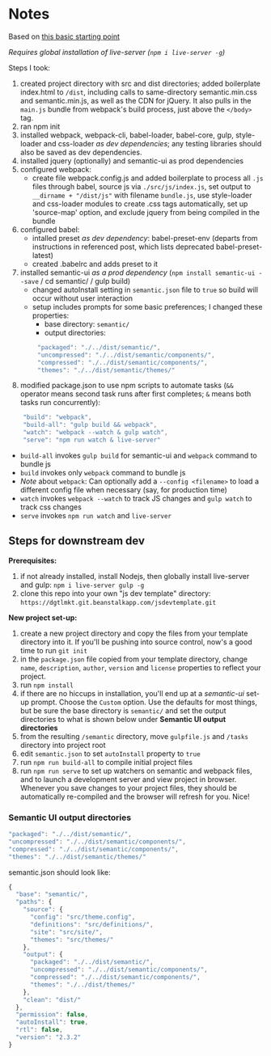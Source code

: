 # Notes

Based on [this basic starting point](https://italonascimento.github.io/configuring-a-basic-environment-for-javascript-development/)

_Requires global installation of live-server (`npm i live-server -g`)_

Steps I took:

1.  created project directory with src and dist directories; added boilerplate index.html to `/dist`, including calls to same-directory semantic.min.css and semantic.min.js, as well as the CDN for jQuery. It also pulls in the `main.js` bundle from webpack's build process, just above the `</body>` tag.
2.  ran npm init
3.  installed webpack, webpack-cli, babel-loader, babel-core, gulp, style-loader and css-loader _as dev dependencies_; any testing libraries should also be saved as dev dependencies.
4.  installed jquery (optionally) and semantic-ui as prod dependencies
5.  configured webpack:
    - create file webpack.config.js and added boilerplate to process all `.js` files through babel, source js via `./src/js/index.js`, set output to `__dirname + "/dist/js"` with filename `bundle.js`, use style-loader and css-loader modules to create .css tags automatically, set up 'source-map' option, and exclude jquery from being compiled in the bundle
6.  configured babel:
    - intalled preset _as dev dependency_: babel-preset-env (departs from instructions in referenced post, which lists deprecated babel-preset-latest)
    - created .babelrc and adds preset to it
7.  installed semantic-ui _as a prod dependency_ (`npm install semantic-ui --save` / cd semantic/ / gulp build)
    - changed autoInstall setting in `semantic.json` file to `true` so build will occur without user interaction
    - setup includes prompts for some basic preferences; I changed these properties:
      - base directory: `semantic/`
      - output directories:

```javascript
        "packaged": "./../dist/semantic/",
        "uncompressed": "./../dist/semantic/components/",
        "compressed": "./../dist/semantic/components/",
        "themes": "./../dist/semantic/themes/"
```

8.  modified package.json to use npm scripts to automate tasks (`&&` operator means second task runs after first completes; `&` means both tasks run concurrently):

```javascript
    "build": "webpack",
    "build-all": "gulp build && webpack",
    "watch": "webpack --watch & gulp watch",
    "serve": "npm run watch & live-server"
```

- `build-all` invokes `gulp build` for semantic-ui and `webpack` command to bundle js
- `build` invokes only `webpack` command to bundle js
- _Note_ about `webpack`: Can optionally add a `--config <filename>` to load a different config file when necessary (say, for production time)
- `watch` invokes `webpack --watch` to track JS changes and `gulp watch` to track css changes
- `serve` invokes `npm run watch` and `live-server`

## Steps for downstream dev

**Prerequisites:**

1.  if not already installed, install Nodejs, then globally install live-server and gulp: `npm i live-server gulp -g`
2.  clone this repo into your own "js dev template" directory: `https://dgtlmkt.git.beanstalkapp.com/jsdevtemplate.git`

**New project set-up:**

1.  create a new project directory and copy the files from your template directory into it. If you'll be pushing into source control, now's a good time to run `git init`
2.  in the `package.json` file copied from your template directory, change `name`, `description`, `author`, `version` and `license` properties to reflect your project.
3.  run `npm install`
4.  if there are no hiccups in installation, you'll end up at a _semantic-ui_ set-up prompt. Choose the `Custom` option. Use the defaults for most things, but be sure the base directory is `semantic/` and set the output directories to what is shown below under **Semantic UI output directories**
5.  from the resulting `/semantic` directory, move `gulpfile.js` and `/tasks` directory into project root
6.  edit `semantic.json` to set `autoInstall` property to `true`
7.  run `npm run build-all` to compile initial project files
8.  run `npm run serve` to set up watchers on semantic and webpack files, and to launch a development server and view project in browser. Whenever you save changes to your project files, they should be automatically re-compiled and the browser will refresh for you. Nice!

### Semantic UI output directories

```javascript
"packaged": "./../dist/semantic/",
"uncompressed": "./../dist/semantic/components/",
"compressed": "./../dist/semantic/components/",
"themes": "./../dist/semantic/themes/"
```

semantic.json should look like:

```javascript
{
  "base": "semantic/",
  "paths": {
    "source": {
      "config": "src/theme.config",
      "definitions": "src/definitions/",
      "site": "src/site/",
      "themes": "src/themes/"
    },
    "output": {
      "packaged": "./../dist/semantic/",
      "uncompressed": "./../dist/semantic/components/",
      "compressed": "./../dist/semantic/components/",
      "themes": "./../dist/themes/"
    },
    "clean": "dist/"
  },
  "permission": false,
  "autoInstall": true,
  "rtl": false,
  "version": "2.3.2"
}
```
